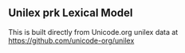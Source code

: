 Unilex prk Lexical Model
----------------------

This is built directly from Unicode.org unilex data at
https://github.com/unicode-org/unilex
